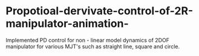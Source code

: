 # Propotioal-dervivate-control-of-2R-manipulator-animation-
Implemented PD control for non - linear model dynamics of 2DOF manipulator for various MJT's such as straight line, square and circle.
